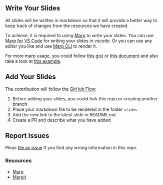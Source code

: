 ## Write Your Slides

All slides will be written in markdown so that it will provide a better way to keep track of changes from the resources we have created.

To achieve, it is required to using [Marp](https://marp.app/) to write your slides. You can use [Marp for VS Code](https://marketplace.visualstudio.com/items?itemName=marp-team.marp-vscode) for writing your slides in vscode. Or you can use any editor you like and use [Marp CLI](https://github.com/marp-team/marp-cli) to render it.

For more marp usage, you could follow [this gist](https://gist.github.com/yhatt/a7d33a306a87ff634df7bb96aab058b5) or [this document](https://marpit.marp.app/markdown) and also take a look at [this example](https://github.com/yhatt/marp-cli-example).

## Add Your Slides

The contribution will follow the [GitHub Flow](https://guides.github.com/introduction/flow/):
1. Before adding your slides, you could fork this repo or creating another branch
2. Place your markdown file to be rendered in the folder `slides`
3. Add the new link to the latest slide in README.md
4. Create a PR and describe what you have added


## Report Issues
Pleas [file an issue](https://github.com/josix/NCCUCSCPLab/issues/new?assignees=&labels=&template=bug_report.md&title=) if you find any wrong information in this repo.

### Resources
- [Marp](https://github.com/marp-team/marp-core)
- [Marpit](https://marpit.marp.app)
